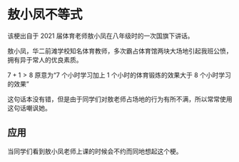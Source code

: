 # 敖小凤不等式

该梗出自于 $2021$ 届体育老师敖小凤在八年级时的一次国旗下讲话。

敖小凤，华二前滩学校知名体育教师，多次霸占体育馆两块大场地引起我班公愤，拥有异于常人的优良素质。

$7+1>8$ 原意为“$7$ 个小时学习加上 $1$ 个小时的体育锻炼的效果大于 $8$ 个小时学习的效果”

这句话本没有错，但是由于同学们对敖老师占场地的行为有所不满，所以常常使用这句话嘲讽她。

## 应用

当同学们看到敖小凤老师上课的时候会不约而同地想起这个梗。
